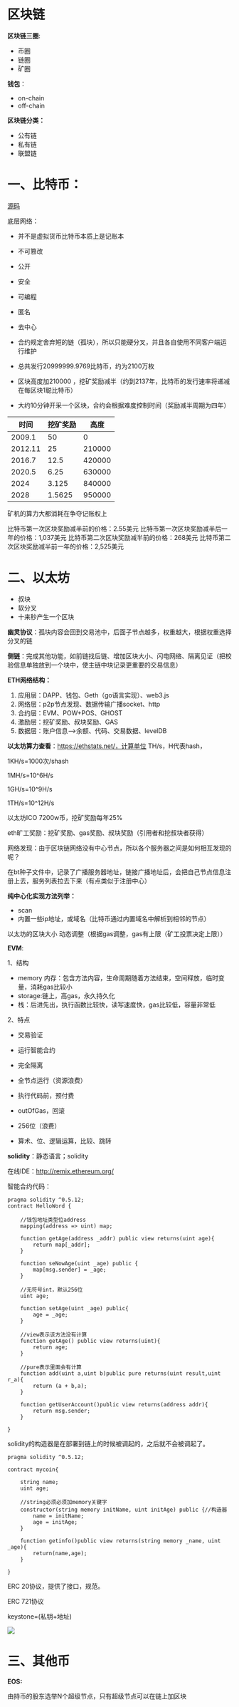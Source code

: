 # 区块链

**区块链三圈**:

- 币圈
- 链圈
- 矿圈

**钱包**：

- on-chain
- off-chain

**区块链分类：**

- 公有链
- 私有链
- 联盟链

# 一、**比特币**：

[源码](https://github.com/bitcoin/bitcoin
)

底层网络：

- 并不是虚拟货币比特币本质上是记账本

- 不可篡改
- 公开
- 安全
- 可编程
- 匿名
- 去中心



- 合约规定舍弃短的链（孤块），所以只能硬分叉，并且各自使用不同客户端运行维护
- 总共发行20999999.9769比特币，约为2100万枚
- 区块高度加210000 ，挖矿奖励减半（约到2137年，比特币的发行速率将递减在每区块1聪比特币）
- 大约10分钟开采一个区块，合约会根据难度控制时间（奖励减半周期为四年）

| 时间    | 挖矿奖励 | 高度   |
| ------- | -------- | ------ |
| 2009.1  | 50       | 0      |
| 2012.11 | 25       | 210000 |
| 2016.7  | 12.5     | 420000 |
| 2020.5  | 6.25     | 630000 |
| 2024    | 3.125    | 840000 |
| 2028    | 1.5625   | 950000 |

矿机的算力大都消耗在争夺记账权上

比特币第一次区块奖励减半前的价格：2.55美元
比特币第一次区块奖励减半后一年的价格：1,037美元
比特币第二次区块奖励减半前的价格：268美元
比特币第二次区块奖励减半前一年的价格：2,525美元



# **二、以太坊**

- 叔块
- 软分叉
- 十来秒产生一个区块

**幽灵协议**：孤块内容会回到交易池中，后面子节点越多，权重越大，根据权重选择分叉的链

**侧链**：完成其他功能，如前链找后链、增加区块大小、闪电网络、隔离见证（把校验信息单独放到一个块中，使主链中块记录更重要的交易信息）

**ETH网络结构：**

1. 应用层：DAPP、钱包、Geth（go语言实现）、web3.js
2. 网络层：p2p节点发现、数据传输广播socket、http
3. 合约层：EVM、POW+POS、GHOST
4. 激励层：挖矿奖励、叔块奖励、GAS
5. 数据层：账户信息——>余额、代码、交易数据、levelDB

**以太坊算力查看**：https://ethstats.net/，计算单位 TH/s，H代表hash，

1KH/s=1000次/shash

1MH/s=10^6H/s

1GH/s=10^9H/s

1TH/s=10^12H/s

以太坊ICO 7200w币，挖矿奖励每年25%

eth旷工奖励：挖矿奖励、gas奖励、叔块奖励（引用者和挖叔块者获得）

网络发现：由于区块链网络没有中心节点，所以各个服务器之间是如何相互发现的呢？

​		在bt种子文件中，记录了广播服务器地址，链接广播地址后，会把自己节点信息注册上去，服务列表拉去下来（有点类似于注册中心）

**纯中心化实现方法列举：**

- scan
- 内置一些ip地址，或域名（比特币通过内置域名中解析到相邻的节点）

以太坊的区块大小  动态调整（根据gas调整，gas有上限（矿工投票决定上限））





**EVM**:

1、结构

- memory 内存：包含方法内容，生命周期随着方法结束，空间释放，临时变量，消耗gas比较小
- storage:链上，高gas，永久持久化
- 栈：后进先出，执行函数比较快，读写速度快，gas比较低，容量非常低

2、特点

- 交易验证

- 运行智能合约

- 完全隔离

- 全节点运行（资源浪费）

- 执行代码前，预付费

- outOfGas，回滚

- 256位（浪费）

- 算术、位、逻辑运算，比较、跳转

  

**solidity**：静态语言；solidity

在线IDE：http://remix.ethereum.org/

智能合约代码：

```pragma solidity ^0.5.12;
pragma solidity ^0.5.12;
contract HelloWord {
    
    //钱包地址类型位address
    mapping(address => uint) map;
    
    function getAge(address _addr) public view returns(uint age){
        return map[_addr];
    }
    
    function seNowAge(uint _age) public {
        map[msg.sender] = _age;
    }
    
    //无符号int，默认256位
    uint age;
    
    function setAge(uint _age) public{ 
        age = _age;
    }
    
    //view表示该方法没有计算
    function getAge() public view returns(uint){
        return age;
    }
    
    //pure表示里面会有计算
    function add(uint a,uint b)public pure returns(uint result,uint r_a){
        return (a + b,a);
    }
    
    function getUserAccount()public view returns(address addr){
        return msg.sender;
    }
    
}
```



solidity的构造器是在部署到链上的时候被调起的，之后就不会被调起了。
    

```solidity
pragma solidity ^0.5.12;

contract mycoin{
    
    string name;
    uint age;
    
    //string必须必须加memory关键字
    constructor(string memory initName, uint initAge) public {//构造器
        name = initName;
        age = initAge;
    }
    
    function getinfo()public view returns(string memory _name, uint _age){
        return(name,age);
    }
    
}
```



ERC 20协议，提供了接口，规范。

ERC 721协议

keystone=(私钥+地址)

![](img\solidity_1.png)



# 三、其他币

**EOS:**

由持币的股东选举N个超级节点，只有超级节点可以在链上加区块

